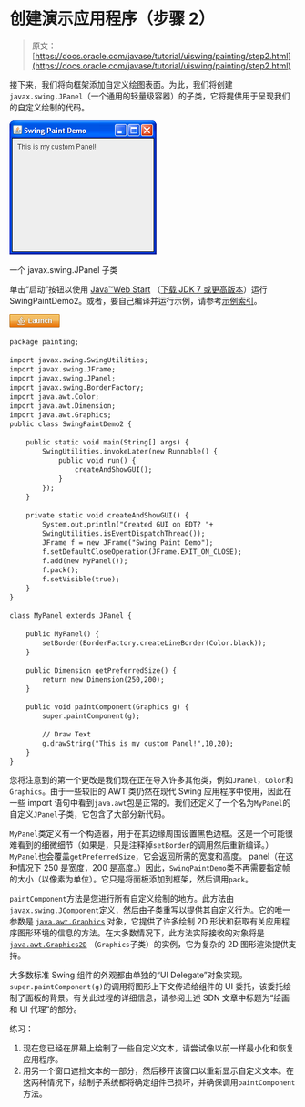 # 创建演示应用程序（步骤 2）

> 原文： [https://docs.oracle.com/javase/tutorial/uiswing/painting/step2.html](https://docs.oracle.com/javase/tutorial/uiswing/painting/step2.html)

接下来，我们将向框架添加自定义绘图表面。为此，我们将创建`javax.swing.JPanel`（一个通用的轻量级容器）的子类，它将提供用于呈现我们的自定义绘制的代码。

![Creating a New Project within the GUI](img/ab6febd9863bbe7f4087de17ce549c53.jpg)

一个 javax.swing.JPanel 子类



单击“启动”按钮以使用 [Java™Web Start](http://www.oracle.com/technetwork/java/javase/javawebstart/index.html) （[下载 JDK 7 或更高版本](http://www.oracle.com/technetwork/java/javase/downloads/index.html)）运行 SwingPaintDemo2。或者，要自己编译并运行示例，请参考[示例索引](../examples/painting/index.html#SwingPaintDemo2)。

[![Launches the SwingPaintDemo2 example](img/4707a69a17729d71c56b2bdbbb4cc61c.jpg)](https://docs.oracle.com/javase/tutorialJWS/samples/uiswing/SwingPaintDemo2Project/SwingPaintDemo2.jnlp)

```
package painting;

import javax.swing.SwingUtilities;
import javax.swing.JFrame;
import javax.swing.JPanel;
import javax.swing.BorderFactory;
import java.awt.Color;
import java.awt.Dimension;
import java.awt.Graphics; 
public class SwingPaintDemo2 {

    public static void main(String[] args) {
        SwingUtilities.invokeLater(new Runnable() {
            public void run() {
                createAndShowGUI(); 
            }
        });
    }

    private static void createAndShowGUI() {
        System.out.println("Created GUI on EDT? "+
        SwingUtilities.isEventDispatchThread());
        JFrame f = new JFrame("Swing Paint Demo");
        f.setDefaultCloseOperation(JFrame.EXIT_ON_CLOSE);
        f.add(new MyPanel());
        f.pack();
        f.setVisible(true);
    }
}

class MyPanel extends JPanel {

    public MyPanel() {
        setBorder(BorderFactory.createLineBorder(Color.black));
    }

    public Dimension getPreferredSize() {
        return new Dimension(250,200);
    }

    public void paintComponent(Graphics g) {
        super.paintComponent(g);       

        // Draw Text
        g.drawString("This is my custom Panel!",10,20);
    }  
} 

```

您将注意到的第一个更改是我们现在正在导入许多其他类，例如`JPanel`，`Color`和`Graphics`。由于一些较旧的 AWT 类仍然在现代 Swing 应用程序中使用，因此在一些 import 语句中看到`java.awt`包是正常的。我们还定义了一个名为`MyPanel`的自定义`JPanel`子类，它包含了大部分新代码。

`MyPanel`类定义有一个构造器，用于在其边缘周围设置黑色边框。这是一个可能很难看到的细微细节（如果是，只是注释掉`setBorder`的调用然后重新编译。）`MyPanel`也会覆盖`getPreferredSize`，它会返回所需的宽度和高度。 panel（在这种情况下 250 是宽度，200 是高度。）因此，`SwingPaintDemo`类不再需要指定帧的大小（以像素为单位）。它只是将面板添加到框架，然后调用`pack`。

`paintComponent`方法是您进行所有自定义绘制的地方。此方法由`javax.swing.JComponent`定义，然后由子类重写以提供其自定义行为。它的唯一参数是 [`java.awt.Graphics`](https://docs.oracle.com/javase/8/docs/api/java/awt/Graphics.html) 对象，它提供了许多绘制 2D 形状和获取有关应用程序图形环境的信息的方法。在大多数情况下，此方法实际接收的对象将是 [`java.awt.Graphics2D`](https://docs.oracle.com/javase/8/docs/api/java/awt/Graphics2D.html) （`Graphics`子类）的实例，它为复杂的 2D 图形渲染提供支持。

大多数标准 Swing 组件的外观都由单独的“UI Delegate”对象实现。 `super.paintComponent(g)`的调用将图形上下文传递给组件的 UI 委托，该委托绘制了面板的背景。有关此过程的详细信息，请参阅上述 SDN 文章中标题为“绘画和 UI 代理”的部分。

练习：

1.  现在您已经在屏幕上绘制了一些自定义文本，请尝试像以前一样最小化和恢复应用程序。
2.  用另一个窗口遮挡文本的一部分，然后移开该窗口以重新显示自定义文本。在这两种情况下，绘制子系统都将确定组件已损坏，并确保调用`paintComponent`方法。